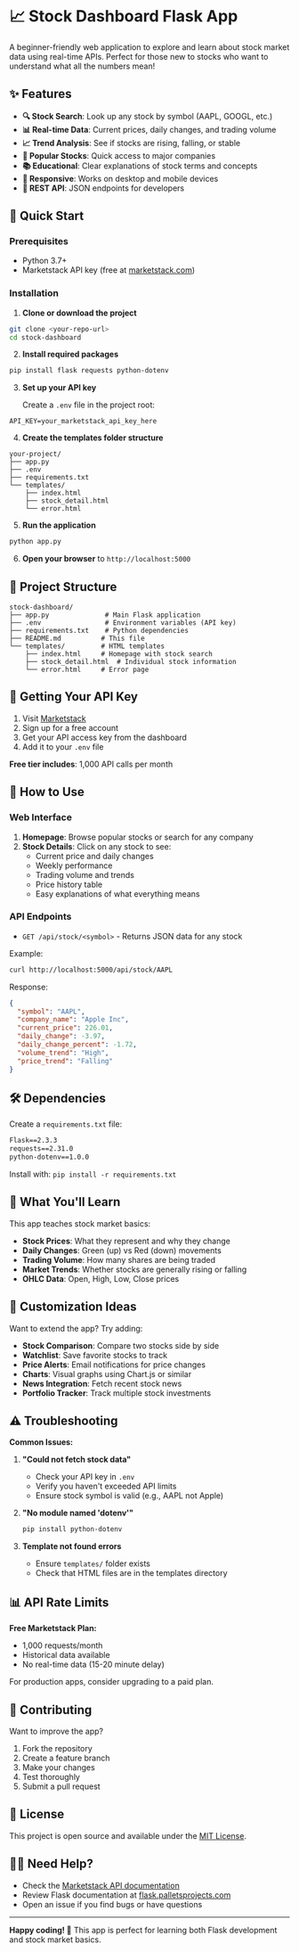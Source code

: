 # 📈 Stock Dashboard Flask App

A beginner-friendly web application to explore and learn about stock market data using real-time APIs. Perfect for those new to stocks who want to understand what all the numbers mean!

## ✨ Features

- **🔍 Stock Search**: Look up any stock by symbol (AAPL, GOOGL, etc.)
- **📊 Real-time Data**: Current prices, daily changes, and trading volume
- **📈 Trend Analysis**: See if stocks are rising, falling, or stable
- **🎯 Popular Stocks**: Quick access to major companies
- **📚 Educational**: Clear explanations of stock terms and concepts
- **📱 Responsive**: Works on desktop and mobile devices
- **🔗 REST API**: JSON endpoints for developers

## 🚀 Quick Start

### Prerequisites

- Python 3.7+
- Marketstack API key (free at [marketstack.com](https://marketstack.com))

### Installation

1. **Clone or download the project**
```bash
git clone <your-repo-url>
cd stock-dashboard
```

2. **Install required packages**
```bash
pip install flask requests python-dotenv
```

3. **Set up your API key**
   
   Create a `.env` file in the project root:
```env
API_KEY=your_marketstack_api_key_here
```

4. **Create the templates folder structure**
```
your-project/
├── app.py
├── .env
├── requirements.txt
└── templates/
    ├── index.html
    ├── stock_detail.html
    └── error.html
```

5. **Run the application**
```bash
python app.py
```

6. **Open your browser** to `http://localhost:5000`

## 📁 Project Structure

```
stock-dashboard/
├── app.py              # Main Flask application
├── .env                # Environment variables (API key)
├── requirements.txt    # Python dependencies
├── README.md          # This file
└── templates/         # HTML templates
    ├── index.html     # Homepage with stock search
    ├── stock_detail.html  # Individual stock information
    └── error.html     # Error page
```

## 🔑 Getting Your API Key

1. Visit [Marketstack](https://marketstack.com)
2. Sign up for a free account
3. Get your API access key from the dashboard
4. Add it to your `.env` file

**Free tier includes**: 1,000 API calls per month

## 🌟 How to Use

### Web Interface

1. **Homepage**: Browse popular stocks or search for any company
2. **Stock Details**: Click on any stock to see:
   - Current price and daily changes
   - Weekly performance
   - Trading volume and trends
   - Price history table
   - Easy explanations of what everything means

### API Endpoints

- `GET /api/stock/<symbol>` - Returns JSON data for any stock

Example:
```bash
curl http://localhost:5000/api/stock/AAPL
```

Response:
```json
{
  "symbol": "AAPL",
  "company_name": "Apple Inc",
  "current_price": 226.01,
  "daily_change": -3.97,
  "daily_change_percent": -1.72,
  "volume_trend": "High",
  "price_trend": "Falling"
}
```

## 🛠 Dependencies

Create a `requirements.txt` file:
```txt
Flask==2.3.3
requests==2.31.0
python-dotenv==1.0.0
```

Install with: `pip install -r requirements.txt`

## 🎨 What You'll Learn

This app teaches stock market basics:

- **Stock Prices**: What they represent and why they change
- **Daily Changes**: Green (up) vs Red (down) movements
- **Trading Volume**: How many shares are being traded
- **Market Trends**: Whether stocks are generally rising or falling
- **OHLC Data**: Open, High, Low, Close prices

## 🔧 Customization Ideas

Want to extend the app? Try adding:

- **Stock Comparison**: Compare two stocks side by side
- **Watchlist**: Save favorite stocks to track
- **Price Alerts**: Email notifications for price changes  
- **Charts**: Visual graphs using Chart.js or similar
- **News Integration**: Fetch recent stock news
- **Portfolio Tracker**: Track multiple stock investments

## ⚠ Troubleshooting

**Common Issues:**

1. **"Could not fetch stock data"**
   - Check your API key in `.env`
   - Verify you haven't exceeded API limits
   - Ensure stock symbol is valid (e.g., AAPL not Apple)

2. **"No module named 'dotenv'"**
   ```bash
   pip install python-dotenv
   ```

3. **Template not found errors**
   - Ensure `templates/` folder exists
   - Check that HTML files are in the templates directory

## 📊 API Rate Limits

**Free Marketstack Plan:**
- 1,000 requests/month
- Historical data available
- No real-time data (15-20 minute delay)

For production apps, consider upgrading to a paid plan.

## 🤝 Contributing

Want to improve the app?

1. Fork the repository
2. Create a feature branch
3. Make your changes
4. Test thoroughly
5. Submit a pull request

## 📝 License

This project is open source and available under the [MIT License](LICENSE).

## 🙋‍♂️ Need Help?

- Check the [Marketstack API documentation](https://marketstack.com/documentation)
- Review Flask documentation at [flask.palletsprojects.com](https://flask.palletsprojects.com)
- Open an issue if you find bugs or have questions

---

**Happy coding! 🚀** This app is perfect for learning both Flask development and stock market basics.
